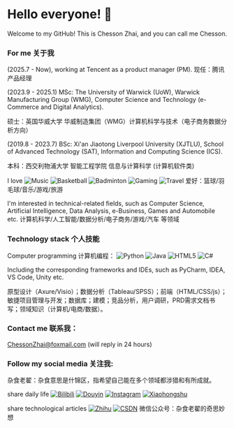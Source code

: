 # Hello everyone! 👋

Welcome to my GitHub! This is Chesson Zhai, and you can call me Chesson. 

### For me 关于我
(2025.7 - Now), working at Tencent as a product manager (PM). 现任：腾讯产品经理

(2023.9 - 2025.1) MSc: The University of Warwick (UoW), Warwick Manufacturing Group (WMG), Computer Science and Technology (e-Commerce and Digital Analytics). 

硕士：英国华威大学 华威制造集团（WMG）计算机科学与技术（电子商务数据分析方向）

(2019.8 - 2023.7) BSc: Xi'an Jiaotong Liverpool University (XJTLU), School of Advanced Technology (SAT), Information and Computing Science (ICS).

本科：西交利物浦大学 智能工程学院 信息与计算科学 (计算机软件类)

I love
![Music](https://img.shields.io/badge/-Music-FFD700?style=flat-square&logo=music&logoColor=white)
![Basketball](https://img.shields.io/badge/-Basketball-orange?style=flat-square&logo=sports&logoColor=white)
![Badminton](https://img.shields.io/badge/-Badminton-00BFFF?style=flat-square&logo=sports&logoColor=white)
![Gaming](https://img.shields.io/badge/-Games-9C27B0?style=flat-square&logo=gamepad&logoColor=white)
![Travel](https://img.shields.io/badge/-Travel-008000?style=flat-square&logo=airplane&logoColor=white)
爱好：篮球/羽毛球/音乐/游戏/旅游

I'm interested in technical-related fields, such as Computer Science, Artificial Intelligence, Data Analysis, e-Business, Games and Automobile etc. 
计算机科学/人工智能/数据分析/电子商务/游戏/汽车 等领域



### Technology stack 个人技能

Computer programming 计算机编程：
![Python](https://img.shields.io/badge/-Python-3776AB?style=flat-square&logo=python&logoColor=white)
![Java](https://img.shields.io/badge/-Java-007396?style=flat-square&logo=java&logoColor=white)
![HTML5](https://img.shields.io/badge/-HTML5-E34F26?style=flat-square&logo=html5&logoColor=white)
![C#](https://img.shields.io/badge/-C%23-239120?style=flat-square&logo=csharp&logoColor=white)

Including the corresponding frameworks and IDEs, such as PyCharm, IDEA, VS Code, Unity etc.

原型设计（Axure/Visio）；数据分析（Tableau/SPSS）；前端（HTML/CSS/js）；敏捷项目管理与开发；数据库；建模；竞品分析，用户调研，PRD需求文档书写；领域知识（计算机/电商/数据）。

### Contact me 联系我：
ChessonZhai@foxmail.com (will reply in 24 hours)

### Follow my social media 关注我:

杂食老翟：杂食意思是什锦区，指希望自己能在多个领域都涉猎和有所成就。

share daily life
[![Bilibili](https://img.shields.io/badge/Bilibili-杂食老翟-00A1D6?style=flat-square&logo=bilibili)](https://space.bilibili.com/474510573)
[![Douyin](https://img.shields.io/badge/Douyin-杂食老翟-FF4500?style=flat-square&logo=tiktok)](https://www.douyin.com/user/MS4wLjABAAAA8SxbTCoahDB29M1MRL-1rOiPUAS96E49CSg3pHRUxd8)
[![Instagram](https://img.shields.io/badge/Instagram-%40chessonzhai-E4405F?style=flat-square&logo=instagram)](https://www.instagram.com/chessonzhai/)
[![Xiaohongshu](https://img.shields.io/badge/小红书-杂食老翟-FF4500?style=flat-square&logo=xiaohongshu)](https://www.xiaohongshu.com/user/profile/5d1ef4940000000010039a38)

share technological articles
[![Zhihu](https://img.shields.io/badge/知乎-杂食老翟-0084FF?style=flat-square)](https://www.zhihu.com/people/za-shi-lao-di)
[![CSDN](https://img.shields.io/badge/CSDN-杂食老翟-red?style=flat-square&logo=blog&logoColor=white)](https://blog.csdn.net/ChuanxinZhai?spm=1010.2135.3001.5343)
微信公众号：杂食老翟的奇思妙想


